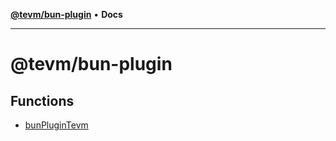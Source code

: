 [**@tevm/bun-plugin**](README.md) • **Docs**

***

# @tevm/bun-plugin

## Functions

- [bunPluginTevm](functions/bunPluginTevm.md)
